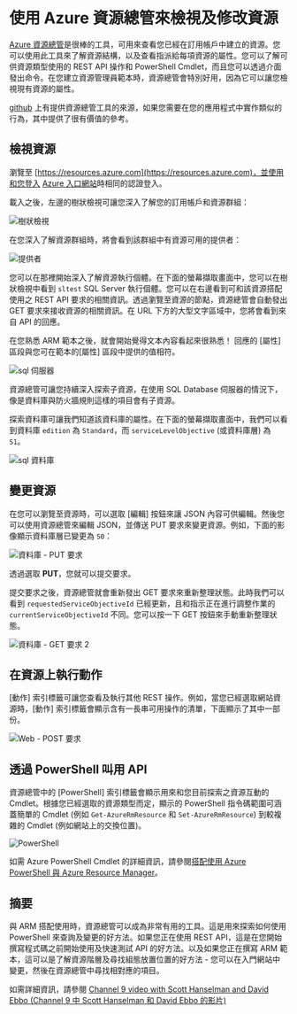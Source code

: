 <properties
   pageTitle="Azure 資源總管 | Microsoft Azure"
   description="說明 Azure 資源總管，以及說明如何透過 Azure Resource Manager 使用資源總管來檢視及更新部署。"
   services="azure-resource-manager"
   documentationCenter="na"
   authors="stuartleeks"
   manager="ankodu"
   editor=""/>

<tags
   ms.service="azure-resource-manager"
   ms.devlang="na"
   ms.topic="article"
   ms.tgt_pltfrm="na"
   ms.workload="na"
   ms.date="05/16/2016"
   ms.author="stuartle;tomfitz"/>

# 使用 Azure 資源總管來檢視及修改資源
[Azure 資源總管](https://resources.azure.com)是很棒的工具，可用來查看您已經在訂用帳戶中建立的資源。您可以使用此工具來了解資源結構，以及查看指派給每項資源的屬性。您可以了解可供資源類型使用的 REST API 操作和 PowerShell Cmdlet，而且您可以透過介面發出命令。在您建立資源管理員範本時，資源總管會特別好用，因為它可以讓您檢視現有資源的屬性。

[github](https://github.com/projectkudu/ARMExplorer) 上有提供資源總管工具的來源，如果您需要在您的應用程式中實作類似的行為，其中提供了很有價值的參考。

## 檢視資源
瀏覽至 [https://resources.azure.com](https://resources.azure.com)，並使用和您登入 [Azure 入口網站](https://portal.azure.com)時相同的認證登入。

載入之後，左邊的樹狀檢視可讓您深入了解您的訂用帳戶和資源群組：

![樹狀檢視](./media/resource-manager-resource-explorer/are-01-treeview.png)

在您深入了解資源群組時，將會看到該群組中有資源可用的提供者：

![提供者](./media/resource-manager-resource-explorer/are-02-treeview-providers.png)

您可以在那裡開始深入了解資源執行個體。在下面的螢幕擷取畫面中，您可以在樹狀檢視中看到 `sltest` SQL Server 執行個體。您可以在右邊看到可和該資源搭配使用之 REST API 要求的相關資訊。透過瀏覽至資源的節點，資源總管會自動發出 GET 要求來接收資源的相關資訊。在 URL 下方的大型文字區域中，您將會看到來自 API 的回應。

在您熟悉 ARM 範本之後，就會開始覺得文本內容看起來很熟悉！ 回應的 [屬性] 區段與您可在範本的[屬性] 區段中提供的值相符。

![sql 伺服器](./media/resource-manager-resource-explorer/are-03-sqlserver-with-response.png)

資源總管可讓您持續深入探索子資源，在使用 SQL Database 伺服器的情況下，像是資料庫與防火牆規則這樣的項目會有子資源。

探索資料庫可讓我們知道該資料庫的屬性。在下面的螢幕擷取畫面中，我們可以看到資料庫 `edition` 為 `Standard`，而 `serviceLevelObjective` (或資料庫層) 為 `S1`。

![sql 資料庫](./media/resource-manager-resource-explorer/are-04-database-get.png)

## 變更資源

在您可以瀏覽至資源時，可以選取 [編輯] 按鈕來讓 JSON 內容可供編輯。然後您可以使用資源總管來編輯 JSON，並傳送 PUT 要求來變更資源。例如，下面的影像顯示資料庫層已變更為 `S0`：

![資料庫 - PUT 要求](./media/resource-manager-resource-explorer/are-05-database-put.png)

透過選取 **PUT**，您就可以提交要求。

提交要求之後，資源總管就會重新發出 GET 要求來重新整理狀態。此時我們可以看到 `requestedServiceObjectiveId` 已經更新，且和指示正在進行調整作業的 `currentServiceObjectiveId` 不同。您可以按一下 GET 按鈕來手動重新整理狀態。

![資料庫 - GET 要求 2](./media/resource-manager-resource-explorer/are-06-database-get2.png)

## 在資源上執行動作

[動作] 索引標籤可讓您查看及執行其他 REST 操作。例如，當您已經選取網站資源時，[動作] 索引標籤會顯示含有一長串可用操作的清單，下面顯示了其中一部份。

![Web - POST 要求](./media/resource-manager-resource-explorer/are-web-post.png)

## 透過 PowerShell 叫用 API
資源總管中的 [PowerShell] 索引標籤會顯示用來和您目前探索之資源互動的 Cmdlet。根據您已經選取的資源類型而定，顯示的 PowerShell 指令碼範圍可涵蓋簡單的 Cmdlet (例如 `Get-AzureRmResource` 和 `Set-AzureRmResource`) 到較複雜的 Cmdlet (例如網站上的交換位置)。

![PowerShell](./media/resource-manager-resource-explorer/are-07-powershell.png)

如需 Azure PowerShell Cmdlet 的詳細資訊，請參閱[搭配使用 Azure PowerShell 與 Azure Resource Manager](powershell-azure-resource-manager.md)。

## 摘要
與 ARM 搭配使用時，資源總管可以成為非常有用的工具。這是用來探索如何使用 PowerShell 來查詢及變更的好方法。如果您正在使用 REST API，這是在您開始撰寫程式碼之前開始使用及快速測試 API 的好方法。以及如果您正在撰寫 ARM 範本，這可以是了解資源階層及尋找組態放置位置的好方法 - 您可以在入門網站中變更，然後在資源總管中尋找相對應的項目。

如需詳細資訊，請參閱 [Channel 9 video with Scott Hanselman and David Ebbo (Channel 9 中 Scott Hanselman 和 David Ebbo 的影片)](https://channel9.msdn.com/Shows/Azure-Friday/Azure-Resource-Manager-Explorer-with-David-Ebbo)

<!---HONumber=AcomDC_0518_2016-->